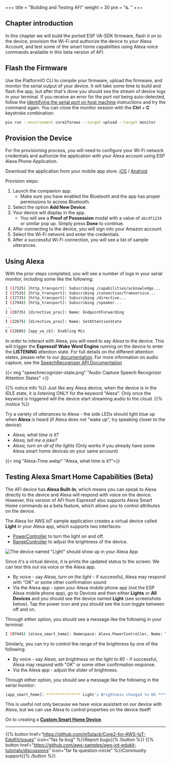 +++
title = "Building and Testing AFI"
weight = 30
pre = "<b>c. </b>"
+++

## Chapter introduction
In this chapter we will build the ported ESP VA-SDK firmware, flash it on to the device, provision the Wi-Fi and authorize the device to your Alexa Account, and test some of the smart home capabilities using Alexa voice commands available in this beta version of AFI.

## Flash the Firmware
Use the PlatformIO CLI to compile your firmware, upload the firmware, and monitor the serial output of your device. It will take some time to build and flash the app, but after that's done you should see the stream of device logs in your terminal. If you receive an error for the port not being auto-detected, follow the [Identifying the serial port on host machine](../getting-started/prerequisites/windows.html#identifying-the-device-communication-port) instructions and try the command again. You can close the monitor session with the **Ctrl** + **C** keystroke combination:
   ```bash
   pio run --environment core2foraws --target upload --target monitor 
   ```

## Provision the Device
For the provisioning process, you will need to configure your Wi-Fi network credentials and authorize the application with your Alexa account using ESP Alexa Phone Application.

Download the application from your mobile app store.
[iOS](https://apps.apple.com/in/app/esp-alexa/id1464127534) / [Android](https://play.google.com/store/apps/details?id=com.espressif.provbleavs)

Provision steps:
1. Launch the companion app.
   - Make sure you have enabled the Bluetooth and the app has proper permissions to access Bluetooth. 
2. Select the option **Add New Device**.
3. Your device will display in the app. 
   - You will see a **Proof of Possession** modal with a value of `abcdf1234` or similar pop up. Simply press **Done** to continue.
4. After connecting to the device, you will sign into your Amazon account. 
5. Select the Wi-Fi network and enter the credentials.
6. After a successful Wi-Fi connection, you will see a list of sample utterances.

## Using Alexa
With the prior steps completed, you will see a number of logs in your serial monitor, including some like the following:

```bash
I (17325) [http_transport]: Subscribing /capabilities/acknowledge...
I (17535) [http_transport]: Subscribing /connection/fromservice...
I (17735) [http_transport]: Subscribing /directive...
I (17945) [http_transport]: Subscribing /speaker...
...
I (20735) [directive_proc]: Name: EndpointForwarding
...
I (22675) [directive_proc]: Name: SetAttentionState
...
E (22685) [app_va_cb]: Enabling Mic
```

In order to interact with Alexa, you will need to say *Alexa* to the device. This will trigger the **Espressif Wake Word Engine** running on the device to enter the **LISTENING** attention state. For full details on the different attention states, please refer to our [documentation](https://developer.amazon.com/en-US/docs/alexa/alexa-voice-service/ux-design-attention.html#states). For more information on audio capture, see the [SpeechRecognizer API Documentation](https://developer.amazon.com/en-US/docs/alexa/alexa-voice-service/avs-speechrecognizer-concepts.html)

{{< img "speechrecognizer-state.png" "Audio Capture Speech Recognizer Attention States" >}} 

{{% notice info %}}
Just like any Alexa device, when the device is in the IDLE state, it is listening ONLY for the keyword "Alexa". Only once the keyword is triggered will the device start streaming audio to the cloud.
{{% /notice %}}

Try a variety of utterances to Alexa - the side LEDs should light blue up when **Alexa** is heard (if Alexa does not "wake up", try speaking closer to the device):
* _Alexa, what time is it?_
* _Alexa, tell me a joke?_
* _Alexa, turn on all of the lights_ (Only works if you already have some Alexa smart home devices on your same account)

{{< img "Alexa-Time.webp" "Alexa, what time is it?">}}

## Testing Alexa Smart Home Capabilities (Beta)
The AFI device has **Alexa Built-In**, which means you can speak to Alexa directly to the device and Alexa will respond with voice on the device. However, this version of AFI from Espressif also supports Alexa Smart Home commands as a beta feature, which allows you to control attributes on the device.

The Alexa for AWS IoT sample application creates a virtual device called **Light** in your Alexa app, which supports two interfaces:

* [PowerController](https://developer.amazon.com/en-US/docs/alexa/alexa-voice-service/alexa-powercontroller.html) to turn the light on and off.
* [RangeController](https://developer.amazon.com/en-US/docs/alexa/alexa-voice-service/alexa-rangecontroller.html) to adjust the brightness of the device.

![The device named "Light" should show up in your Alexa App](building-and-testing-afi/AlexaApp-LightDevice.png?height=500px)

Since it's a virtual device, it is prints the updated status to the screen. We can test this out via voice or the Alexa app.

* By voice - say _Alexa, turn on the light_ - if successful, Alexa may respond with "OK" or some other confirmation sound
* Via the Alexa app - open your Alexa mobile phone app (not the ESP Alexa mobile phone app), go to Devices and then either **Lights** or **All Devices** and you should see the device named **Light** (see screenshots below). Tap the power icon and you should see the icon toggle between off and on. 

Through either option, you should see a message like the following in your terminal:
```bash
I (97445) [alexa_smart_home]: Namespace: Alexa.PowerController, Name: TurnOn
```

Similarly, you can try to control the range of the brightness by one of the following: 

* By voice - say _Alexa, set brightness on the light to 80_ - if successful, Alexa may respond with "OK" or some other confirmation response.
* Via the Alexa app - adjust the slider of brightness.

Through either option, you should see a message like the following in the serial monitor:
```bash
[app_smart_home]: *************** Light's Brightness changed to 60 ***************
```

This is useful not only because we have voice assistant on our device with Alexa, but we can use Alexa to control properties on the device itself!

On to creating a [**Custom Smart Home Device**](/en/intro-to-alexa-for-iot/custom-smart-home-device.html).

---
{{% button href="https://github.com/m5stack/Core2-for-AWS-IoT-EduKit/issues" icon="fas fa-bug" %}}Report bugs{{% /button %}} {{% button href="https://github.com/aws-samples/aws-iot-edukit-tutorials/discussions" icon="far fa-question-circle" %}}Community support{{% /button %}}